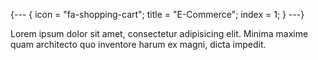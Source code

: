 {---
{ 
  icon = "fa-shopping-cart";
  title = "E-Commerce";
  index = 1;
}
---}

Lorem ipsum dolor sit amet, consectetur adipisicing elit. Minima maxime quam architecto quo inventore harum ex magni, dicta impedit.
